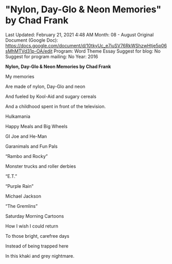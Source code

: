 # "Nylon, Day-Glo & Neon Memories" by Chad Frank

Last Updated: February 21, 2021 4:48 AM
Month: 08 - August
Original Document (Google Doc): https://docs.google.com/document/d/10tkyUc_e7iuSV76RkWShzwHtje5p06sMhMTVd31p-OA/edit
Program: Word Theme Essay
Suggest for blog: No
Suggest for program mailing: No
Year: 2016

**Nylon, Day-Glo & Neon Memories by Chad Frank**

My memories

Are made of nylon, Day-Glo and neon

And fueled by Kool-Aid and sugary cereals

And a childhood spent in front of the television.

Hulkamania

Happy Meals and Big Wheels

GI Joe and He-Man

Garanimals and Fun Pals

“Rambo and Rocky”

Monster trucks and roller derbies

“E.T.”

“Purple Rain”

Michael Jackson

“The Gremlins”

Saturday Morning Cartoons

How I wish I could return

To those bright, carefree days

Instead of being trapped here

In this khaki and grey nightmare.